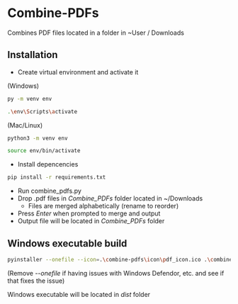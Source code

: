# Combine-PDFs

Combines PDF files located in a folder in ~User / Downloads

## Installation 

- Create virtual environment and activate it

(Windows)

```bash
py -m venv env

.\env\Scripts\activate
```

(Mac/Linux)

```bash
python3 -m venv env

source env/bin/activate
```

- Install depencencies 

```bash
pip install -r requirements.txt
```

- Run combine_pdfs.py
- Drop .pdf files in *Combine_PDFs* folder located in ~/Downloads
  - Files are merged alphabetically (rename to reorder)
- Press *Enter* when prompted to merge and output
- Output file will be located in *Combine_PDFs* folder

## Windows executable build

```bash
pyinstaller --onefile --icon=.\combine-pdfs\icon\pdf_icon.ico .\combine-pdfs\combine_pdfs.py
```

(Remove *--onefile* if having issues with Windows Defendor, etc. and see if that fixes the issue)

Windows executable will be located in *dist* folder
